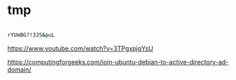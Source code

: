 # tmp

```sh

rYUmBG?!3JS&puL
```

https://www.youtube.com/watch?v=3TPgxpjgYsU

https://computingforgeeks.com/join-ubuntu-debian-to-active-directory-ad-domain/
